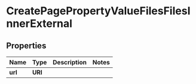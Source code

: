 

# CreatePagePropertyValueFilesFilesInnerExternal


## Properties

| Name | Type | Description | Notes |
|------------ | ------------- | ------------- | -------------|
|**url** | **URI** |  |  |



